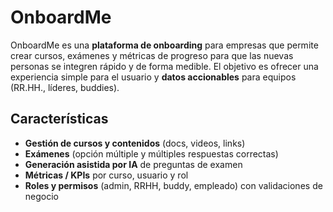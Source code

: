 # OnboardMe

OnboardMe es una **plataforma de onboarding** para empresas que permite crear cursos, exámenes y métricas de progreso para que las nuevas personas se integren rápido y de forma medible. El objetivo es ofrecer una experiencia simple para el usuario y **datos accionables** para equipos (RR.HH., líderes, buddies).

## Características
- **Gestión de cursos y contenidos** (docs, videos, links)
- **Exámenes** (opción múltiple y múltiples respuestas correctas)
- **Generación asistida por IA** de preguntas de examen
- **Métricas / KPIs** por curso, usuario y rol
- **Roles y permisos** (admin, RRHH, buddy, empleado) con validaciones de negocio
